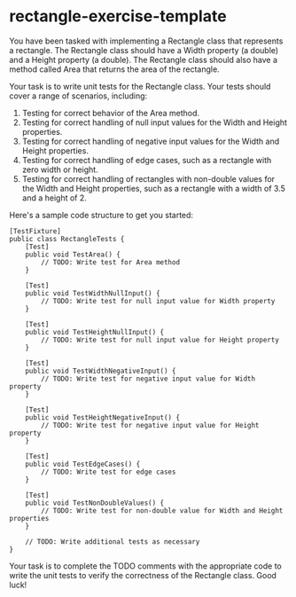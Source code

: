 # rectangle-exercise-template

You have been tasked with implementing a Rectangle class that represents a rectangle. The Rectangle class should have a Width property (a double) and a Height property (a double). The Rectangle class should also have a method called Area that returns the area of the rectangle.

Your task is to write unit tests for the Rectangle class. Your tests should cover a range of scenarios, including:

1. Testing for correct behavior of the Area method.
2. Testing for correct handling of null input values for the Width and Height properties.
3. Testing for correct handling of negative input values for the Width and Height properties.
4. Testing for correct handling of edge cases, such as a rectangle with zero width or height.
5. Testing for correct handling of rectangles with non-double values for the Width and Height properties, such as a rectangle with a width of 3.5 and a height of 2.

Here's a sample code structure to get you started:

```
[TestFixture]
public class RectangleTests {
    [Test]
    public void TestArea() {
        // TODO: Write test for Area method
    }

    [Test]
    public void TestWidthNullInput() {
        // TODO: Write test for null input value for Width property
    }

    [Test]
    public void TestHeightNullInput() {
        // TODO: Write test for null input value for Height property
    }

    [Test]
    public void TestWidthNegativeInput() {
        // TODO: Write test for negative input value for Width property
    }

    [Test]
    public void TestHeightNegativeInput() {
        // TODO: Write test for negative input value for Height property
    }

    [Test]
    public void TestEdgeCases() {
        // TODO: Write test for edge cases
    }

    [Test]
    public void TestNonDoubleValues() {
        // TODO: Write test for non-double value for Width and Height properties
    }

    // TODO: Write additional tests as necessary
}
```
Your task is to complete the TODO comments with the appropriate code to write the unit tests to verify the correctness of the Rectangle class. Good luck!
